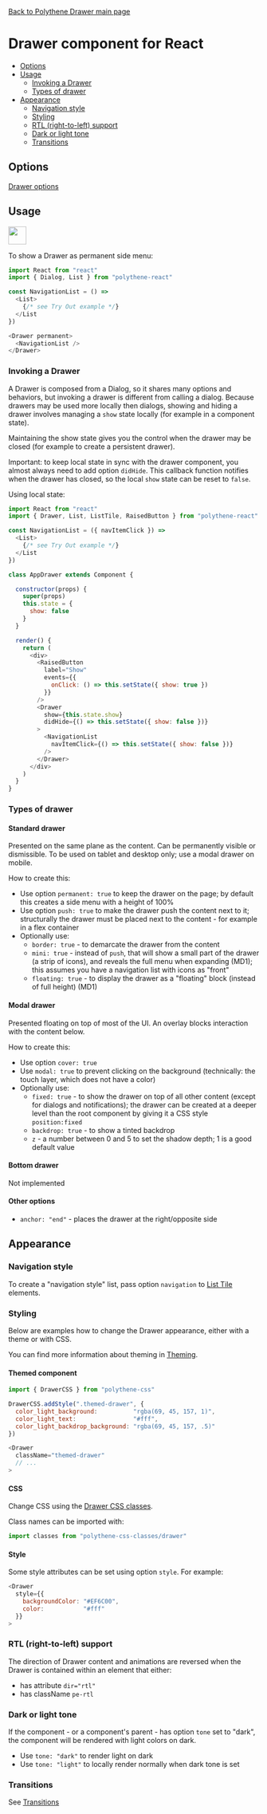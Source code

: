 [Back to Polythene Drawer main page](../drawer.md)

# Drawer component for React

<!-- MarkdownTOC autolink="true" autoanchor="true" bracket="round" levels="1,2,3" -->

- [Options](#options)
- [Usage](#usage)
  - [Invoking a Drawer](#invoking-a-drawer)
  - [Types of drawer](#types-of-drawer)
- [Appearance](#appearance)
  - [Navigation style](#navigation-style)
  - [Styling](#styling)
  - [RTL \(right-to-left\) support](#rtl-right-to-left-support)
  - [Dark or light tone](#dark-or-light-tone)
  - [Transitions](#transitions)

<!-- /MarkdownTOC -->


<a id="options"></a>
## Options

[Drawer options](../drawer.md)



<a id="usage"></a>
## Usage

<a href="https://jsfiddle.net/ArthurClemens/25tL4aqr/" target="_blank"><img src="https://arthurclemens.github.io/assets/polythene/docs/try-out-green.gif" height="36" /></a>

To show a Drawer as permanent side menu:

~~~javascript
import React from "react"
import { Dialog, List } from "polythene-react"

const NavigationList = () =>
  <List>
    {/* see Try Out example */}
  </List
})

<Drawer permanent> 
  <NavigationList />
</Drawer>
~~~


<a id="invoking-a-drawer"></a>
### Invoking a Drawer

A Drawer is composed from a Dialog, so it shares many options and behaviors, but invoking a drawer is different from calling a dialog. Because drawers may be used more locally then dialogs, showing and hiding a drawer involves managing a `show` state locally (for example in a component state).

Maintaining the show state gives you the control when the drawer may be closed (for example to create a persistent drawer).

Important: to keep local state in sync with the drawer component, you almost always need to add option `didHide`. This callback function notifies when the drawer has closed, so the local `show` state can be reset to `false`.

Using local state:

~~~javascript
import React from "react"
import { Drawer, List, ListTile, RaisedButton } from "polythene-react"

const NavigationList = ({ navItemClick }) =>
  <List>
    {/* see Try Out example */}
  </List
})

class AppDrawer extends Component {

  constructor(props) {
    super(props)
    this.state = {
      show: false
    }
  }

  render() {
    return (
      <div>
        <RaisedButton
          label="Show"
          events={{
            onClick: () => this.setState({ show: true })
          }}
        />
        <Drawer
          show={this.state.show}
          didHide={() => this.setState({ show: false })}
        >
          <NavigationList
            navItemClick={() => this.setState({ show: false })}
          />
        </Drawer>
      </div>
    )
  }
}
~~~


<a id="types-of-drawer"></a>
### Types of drawer

<a id="standard-drawer"></a>
#### Standard drawer

Presented on the same plane as the content.
Can be permanently visible or dismissible. To be used on tablet and desktop only; use a modal drawer on mobile.

How to create this:

* Use option `permanent: true` to keep the drawer on the page; by default this creates a side menu with a height of 100%
* Use option `push: true` to make the drawer push the content next to it; structurally the drawer must be placed next to the content - for example in a flex container
* Optionally use:
  * `border: true` - to demarcate the drawer from the content
  * `mini: true` - instead of `push`, that will show a small part of the drawer (a strip of icons), and reveals the full menu when expanding (MD1); this assumes you have a navigation list with icons as "front"
  * `floating: true` - to display the drawer as a "floating" block (instead of full height) (MD1)

<a id="modal-drawer"></a>
#### Modal drawer

Presented floating on top of most of the UI. An overlay blocks interaction with the content below.

How to create this:

* Use option `cover: true`
* Use `modal: true` to prevent clicking on the background (technically: the touch layer, which does not have a color)
* Optionally use:
  * `fixed: true` - to show the drawer on top of all other content (except for dialogs and notifications); the drawer can be created at a deeper level than the root component by giving it a CSS style `position:fixed`
  * `backdrop: true` - to show a tinted backdrop
  * `z` - a number between 0 and 5 to set the shadow depth; 1 is a good default value

<a id="bottom-drawer"></a>
#### Bottom drawer

Not implemented

#### Other options

* `anchor: "end"` - places the drawer at the right/opposite side



<a id="appearance"></a>
## Appearance


<a id="navigation-style"></a>
### Navigation style

To create a "navigation style" list, pass option `navigation` to [List Tile](./list-tile.md) elements.



<a id="styling"></a>
### Styling

Below are examples how to change the Drawer appearance, either with a theme or with CSS.

You can find more information about theming in [Theming](../../theming.md).

<a id="themed-component"></a>
#### Themed component

~~~javascript
import { DrawerCSS } from "polythene-css"

DrawerCSS.addStyle(".themed-drawer", {
  color_light_background:          "rgba(69, 45, 157, 1)",
  color_light_text:                "#fff",
  color_light_backdrop_background: "rgba(69, 45, 157, .5)"
})

<Drawer
  className="themed-drawer"
  // ...
>
~~~

<a id="css"></a>
#### CSS

Change CSS using the [Drawer CSS classes](../../../packages/polythene-css-classes/drawer.js).

Class names can be imported with:

~~~javascript
import classes from "polythene-css-classes/drawer"
~~~

<a id="style"></a>
#### Style

Some style attributes can be set using option `style`. For example:

~~~javascript
<Drawer
  style={{
    backgroundColor: "#EF6C00",
    color:           "#fff"
  }}
>
~~~


<a id="rtl-right-to-left-support"></a>
### RTL (right-to-left) support

The direction of Drawer content and animations are reversed when the Drawer is contained within an element that either:

* has attribute `dir="rtl"`
* has className `pe-rtl`



<a id="dark-or-light-tone"></a>
### Dark or light tone

If the component - or a component's parent - has option `tone` set to "dark", the component will be rendered with light colors on dark. 

* Use `tone: "dark"` to render light on dark
* Use `tone: "light"` to locally render normally when dark tone is set


<a id="transitions"></a>
### Transitions

See [Transitions](../../transitions.md)

